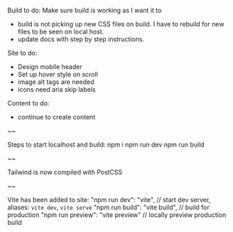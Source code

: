 Build to do:
Make sure build is working as I want it to
- build is not picking up new CSS files on build. I have to rebuild for new files to be seen on local host.
- update docs with step by step instructions.

Site to do:
- Design mobile header
- Set up hover style on scroll 
- image alt tags are needed
- icons need aria skip labels 

Content to do:
- continue to create content

~~

Steps to start localhost and build:
npm i
npm run dev
npm run build


~~

Tailwind is now compiled with PostCSS

~~

Vite has been added to site:
"npm run dev": "vite", // start dev server, aliases: `vite dev`, `vite serve`
"npm run build": "vite build", // build for production
"npm run preview": "vite preview" // locally preview production build
